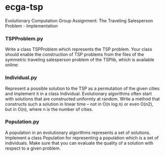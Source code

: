 # ecga-tsp
Evolutionary Computation Group Assignment: The Traveling Salesperson Problem - Implementation

### TSPProblem.py
Write a class TSPProblem which represents the TSP problem. Your class should enable the construction 
of TSP problems from the files of the symmetric traveling salesperson problem of the TSPlib, which is available online:

### Individual.py
Represent a possible solution to the TSP as a permutation of the given cities and implement it in 
a class Individual. Evolutionary algorithms often start with solutions that are constructed uniformly at random. 
Write a method that constructs such a solution in linear time – not in O(n log n) or even O(n2), but in O(n), where n 
is the number of cities.

### Population.py
A population in an evolutionary algorithms represents a set of solutions. Implement a class Population 
for representing a population which is a set of individuals. Make sure that you can evaluate the quality of a solution 
with respect to a given problem.